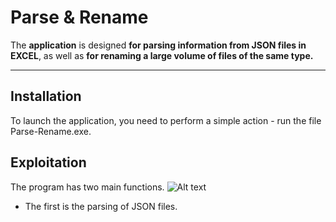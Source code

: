 # **Parse & Rename**
The **application** is designed **for parsing information from JSON files in EXCEL**, as well as **for renaming a large volume of files of the same type.**
___
## **Installation**
To launch the application, you need to perform a simple action - run the file Parse-Rename.exe.

## **Exploitation**
The program has two main functions.
![Alt text](https://disk.yandex.ru/d/w3A6LE8mSW9i2w)
+ The first is the parsing of JSON files.
  
